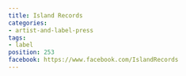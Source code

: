 ```yaml
---
title: Island Records
categories:
- artist-and-label-press
tags:
- label
position: 253
facebook: https://www.facebook.com/IslandRecords
---
```


